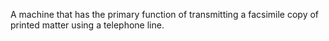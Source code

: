 A machine that has the primary function of transmitting a facsimile copy of printed matter using a telephone line.